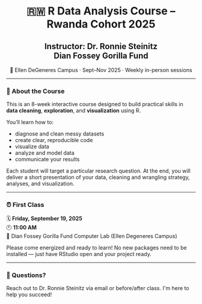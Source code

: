 <h1 align="center">🇷🇼 R Data Analysis Course – Rwanda Cohort 2025</h1>

<h2 align="center">Instructor: Dr. Ronnie Steinitz  
<br>Dian Fossey Gorilla Fund</h2>

<p align="center">📍 Ellen DeGeneres Campus · Sept–Nov 2025 · Weekly in-person sessions</p>

---

### 📘 About the Course

This is an 8-week interactive course designed to build practical skills in **data cleaning**, **exploration**, and **visualization** using R.

You’ll learn how to:
- diagnose and clean messy datasets
- create clear, reproducible code
- visualize data
- analyze and model data
- communicate your results

Each student will target a particular research question. At the end, you will deliver a short presentation of your data, cleaning and wrangling strategy, analyses, and visualization.

---

### ⏰ First Class

🗓 **Friday, September 19, 2025**  
🕚 **11:00 AM**  
📍 Dian Fossey Gorilla Fund Computer Lab (Ellen Degeneres Campus)

Please come energized and ready to learn! No new packages need to be installed — just have RStudio open and your project ready.

---

### 💬 Questions?

Reach out to Dr. Ronnie Steinitz via email or before/after class. I'm here to help you succeed!
